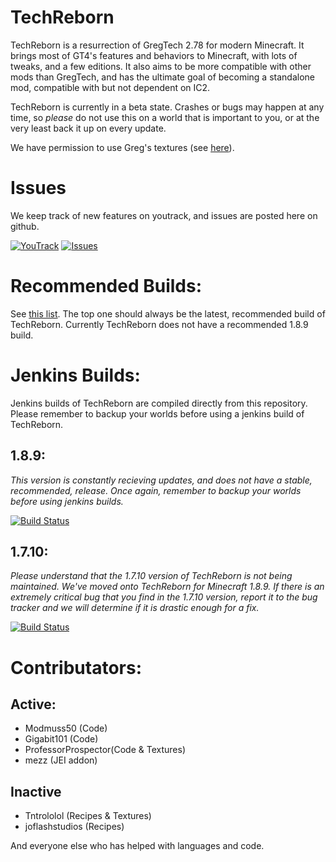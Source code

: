 # TechReborn

TechReborn is a resurrection of GregTech 2.78 for modern Minecraft. It brings most of GT4's features and behaviors to Minecraft, with lots of tweaks, and a few editions. It also aims to be more compatible with other mods than GregTech, and has the ultimate goal of becoming a standalone mod, compatible with but not dependent on IC2.

TechReborn is currently in a beta state. Crashes or bugs may happen at any time, so *please* do not use this on a world that is important to you, or at the very least back it up on every update.

We have permission to use Greg's textures (see [here](https://i.imgur.com/YQEMrq5.png?1)).

# Issues

We keep track of new features on youtrack, and issues are posted here on github.

[![YouTrack](https://img.shields.io/badge/TechReborn-Todo%20list-ff68b4.svg)](http://server2.modmuss50.me:8080/)
[![Issues](https://img.shields.io/badge/TechReborn-Issues-0066ff.svg)](https://github.com/TechReborn/TechReborn/issues)

# Recommended Builds:

See [this list](http://minecraft.curseforge.com/projects/techreborn/files?sort=releasetype). The top one should always be the latest, recommended build of TechReborn. Currently TechReborn does not have a recommended 1.8.9 build.

# Jenkins Builds:

Jenkins builds of TechReborn are compiled directly from this repository. Please remember to backup your worlds before using a jenkins build of TechReborn.

1.8.9:
---

*This version is constantly recieving updates, and does not have a stable, recommended, release. Once again, remember to backup your worlds before using jenkins builds.*

[![Build Status](http://modmuss50.me:8080/job/TechReborn-1.8.9/badge/icon)](http://modmuss50.me:8080/job/TechReborn-1.8.9/)

1.7.10:
---

*Please understand that the 1.7.10 version of TechReborn is not being maintained. We've moved onto TechReborn for Minecraft 1.8.9. If there is an extremely critical bug that you find in the 1.7.10 version, report it to the bug tracker and we will determine if it is drastic enough for a fix.*

[![Build Status](http://modmuss50.me:8080/job/TechReborn-1.7.10/badge/icon)](http://modmuss50.me:8080/job/TechReborn-1.7.10/)

# Contributators:

Active:
-------

 - Modmuss50 (Code)
 - Gigabit101 (Code)
 - ProfessorProspector(Code & Textures)
 - mezz (JEI addon)

Inactive
-------

 - Tntrololol (Recipes & Textures)
 - joflashstudios (Recipes)

 And everyone else who has helped with languages and code.
